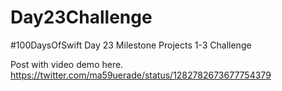 # Day23Challenge
#100DaysOfSwift Day 23 Milestone Projects 1-3 Challenge

Post with video demo here.
https://twitter.com/ma59uerade/status/1282782673677754379
